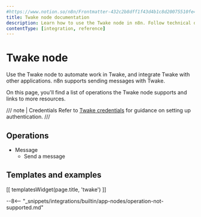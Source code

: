```yaml
---
#https://www.notion.so/n8n/Frontmatter-432c2b8dff1f43d4b1c8d20075510fe4
title: Twake node documentation
description: Learn how to use the Twake node in n8n. Follow technical documentation to integrate Twake node into your workflows.
contentType: [integration, reference]
---
```


# Twake node

Use the Twake node to automate work in Twake, and integrate Twake with other applications. n8n supports sending messages with Twake.

On this page, you'll find a list of operations the Twake node supports and links to more resources.

/// note | Credentials
Refer to [Twake credentials](/integrations/builtin/credentials/twake/) for guidance on setting up authentication. 
///

## Operations

* Message
    * Send a message

## Templates and examples

<!-- see https://www.notion.so/n8n/Pull-in-templates-for-the-integrations-pages-37c716837b804d30a33b47475f6e3780 -->
[[ templatesWidget(page.title, 'twake') ]]

--8<-- "_snippets/integrations/builtin/app-nodes/operation-not-supported.md"
